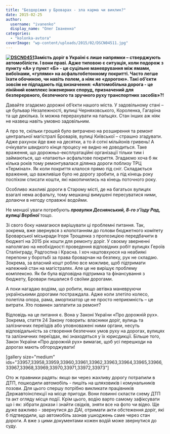 ```yaml
---
title: "Бездоріжжя у Броварах - зла карма чи виклик?"
date: 2015-02-25
author: 
  username: "ivanenko"
  display_name: "Олег Іваненко"
categories: 
  - "kolonka-avtora"
coverImage: "wp-content/uploads/2015/02/DSCN04511.jpg"
---
```


**[![DSCN0451](https://mpz.brovary.org/wp-content/uploads/2015/02/DSCN0451.jpg)](https://mpz.brovary.org/wp-content/uploads/2015/02/DSCN0451.jpg)Замість доріг в Україні є лише напрямки – стверджують автомобілісти. І вони праві. Адже типовою є ситуація, коли подорож з пункту «А» у пункт «Б» - це суцільне маневрування між ямами, вибоїнами, «гулями» на асфальтобетонному покритті. Часто легше їхати обочиною, чи навіть полем, а ніяк не «дорогою». Такі об’єкти зовсім не підпадають під визначення: «Автомобільна дорога - це лінійний комплекс інженерних споруд, призначений для безперервного, безпечного та зручного руху транспортних засобів»?!**

Давайте згадаємо дорожні об’єкти нашого міста. У задовільному стані – це бульвар Незалежності, вулиці Черняховського, Короленка, Гагаріна та ще декілька. Їх можна перерахувати на пальцях. Стан інших аж ніяк не назвеш навіть умовно задовільним.

А про те, скільки грошей було витрачено на розширення та ремонт центральної магістралі Броварів, вулиці Київської – страшно згадувати. Адже рахунок йде вже на десятки, а то й сотні мільйонів гривень! А очікувати швидкого кінця процесу не видно не доводиться. Таке враження, що дорожньо-експлуатаційні організації тільки тим і займаються, що «латають» асфальтове покриття. Згадаємо хоча б як кілька років тому ремонтувалася ділянка дороги поблизу ТРЦ «Термінал». Як коли покриття клалося прямо під сніг. Складається враження, що важливіше було не дорогу зробити, а під кінець року поспіхом списати кошти, які накопичились на кінець поточного року.

Особливо жахливі дороги в Старому місті, де на багатьох вулицях взагалі нема асфальту, тому мешканці вимушені пересуватися ними, долаючи в негоду справжні водойми.

Не меншої уваги потребують _**провулки Деснянський, 8-го з’їзду Рад, вулиці Вербної**_ тощо.

Зі свого боку намагаюся вирішувати ці проблемні питання. Так, зокрема, вже звернувся з клопотанням до голови бюджетного комітету Броварської міськради Ігоря Трощенка з пропозицією передбачити в бюджеті на 2015 рік кошти для ремонту доріг. У своєму зверненні наполягаю на необхідності проведення відповідних робіт вулицях Героїв Сталінграду, Радгоспна і Красна. І хоч наштовхуюся на неабиякі перепони у боротьбі за права броварчан на безпеку, рук не складаю. Зокрема, за власний кошт роблю все можливе, щоб підтримати належний стан на магістралях. Але це не вирішує проблему комплексно. Як би була відповідна підтримка та фінансування з бюджету, Бровари пишалися б своїми дорогами.

А поки нагадаю водіям, що робити, якщо автівка маневруючи українськими дорогами постраждала. Адже коли злетіло колесо, полетіла опора, рама, амортизатор це не просто неприємність – це витрати. Хто повинен заплатити за ремонт?

Відповідь на це питання є. Вона у Законі України «Про дорожній рух». Зокрема, стаття 24 Закону говорить: власники доріг, вулиць та залізничних переїздів або уповноважені ними органи, несуть відповідальність за створення безпечних умов руху на дорогах, вулицях та залізничних переїздах, які знаходяться у їх юрисдикції. Більше того, Закон України «Про дорожній рух» вимагає, щоб усі перешкоди на дорогах мають обгороджувати!

\[gallery size="medium" ids="33957,33958,33959,33960,33961,33962,33963,33964,33965,33966,33967,33968,33969,33970,33971,33972,33973"\]

Ото ж правники радять: якщо ви через жахливу дорогу потрапили в ДТП, пошкодили автомобіль - пишіть на шляховиків і комунальників позови. Для цього спершу потрібно викликати працівників Державтоінспекції на місце пригоди. Вони повинні скласти схему ДТП та акт огляду місця події. Крім цього, водію варто самому зафіксувати що і як: зібрати докази і знайти свідків, зняти все на фото чи відео. Ще дуже важливо - звернутися до ДАІ, отримати акти обстеження доріг, які б підтвердили, що автомобіль зазнав ушкоджень саме через стан дороги. А вже з цими документами кожен водій може звернутися до суду.
